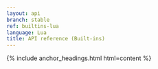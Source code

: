 ```yaml
---
layout: api
branch: stable
ref: builtins-lua
language: Lua
title: API reference (Built-ins)
---
```

{% include anchor_headings.html html=content %}